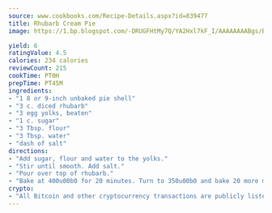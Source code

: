 ```yaml
---
source: www.cookbooks.com/Recipe-Details.aspx?id=839477
title: Rhubarb Cream Pie
image: https://1.bp.blogspot.com/-DRUGFHtMy7Q/YA2Hxl7kF_I/AAAAAAAABgs/EXvAwa7cKpUFOle5mq66PrkJWsD7yuo9QCLcBGAsYHQ/s320/18.png

yield: 6
ratingValue: 4.5
calories: 234 calories
reviewCount: 215
cookTime: PT0H
prepTime: PT45M
ingredients:
- "1 8 or 9-inch unbaked pie shell"
- "3 c. diced rhubarb"
- "3 egg yolks, beaten"
- "1 c. sugar"
- "3 Tbsp. flour"
- "3 Tbsp. water"
- "dash of salt"
directions:
- "Add sugar, flour and water to the yolks."
- "Stir until smooth. Add salt."
- "Pour over top of rhubarb."
- "Bake at 400u00b0 for 20 minutes. Turn to 350u00b0 and bake 20 more minutes."
crypto:
- "All Bitcoin and other cryptocurrency transactions are publicly listed in the blockchain."
---
```

